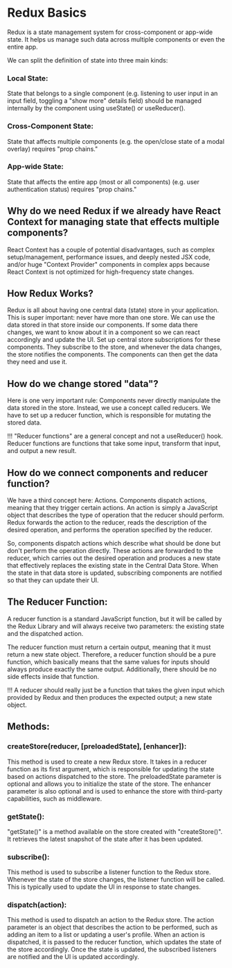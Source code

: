 # Redux Basics

Redux is a state management system for cross-component or app-wide state. It helps us manage such data across multiple components or even the entire app.

We can split the definition of state into three main kinds:

### Local State: 
State that belongs to a single component (e.g. listening to user input in an input field, toggling a "show more" details field) should be managed internally by the component using useState() or useReducer().

### Cross-Component State: 
State that affects multiple components (e.g. the open/close state of a modal overlay) requires "prop chains."

### App-wide State: 
State that affects the entire app (most or all components) (e.g. user authentication status) requires "prop chains."

## Why do we need Redux if we already have React Context for managing state that effects multiple components?

React Context has a couple of potential disadvantages, such as complex setup/management, performance issues, and deeply nested JSX code, and/or huge "Context Provider" components in complex apps because React Context is not optimized for high-frequency state changes.

## How Redux Works?

Redux is all about having one central data (state) store in your application. This is super important: never have more than one store. We can use the data stored in that store inside our components. If some data there changes, we want to know about it in a component so we can react accordingly and update the UI. Set up central store subscriptions for these components. They subscribe to the store, and whenever the data changes, the store notifies the components. The components can then get the data they need and use it.

## How do we change stored "data"?

Here is one very important rule: Components never directly manipulate the data stored in the store. Instead, we use a concept called reducers. We have to set up a reducer function, which is responsible for mutating the stored data.

!!! "Reducer functions" are a general concept and not a useReducer() hook. Reducer functions are functions that take some input, transform that input, and output a new result.

## How do we connect components and reducer function?

We have a third concept here: Actions. Components dispatch actions, meaning that they trigger certain actions. An action is simply a JavaScript object that describes the type of operation that the reducer should perform. Redux forwards the action to the reducer, reads the description of the desired operation, and performs the operation specified by the reducer.

So, components dispatch actions which describe what should be done but don't perform the operation directly. These actions are forwarded to the reducer, which carries out the desired operation and produces a new state that effectively replaces the existing state in the Central Data Store. When the state in that data store is updated, subscribing components are notified so that they can update their UI.

## The Reducer Function:

A reducer function is a standard JavaScript function, but it will be called by the Redux Library and will always receive two parameters: the existing state and the dispatched action.

The reducer function must return a certain output, meaning that it must return a new state object. Therefore, a reducer function should be a pure function, which basically means that the same values for inputs should always produce exactly the same output. Additionally, there should be no side effects inside that function.

!!! A reducer should really just be a function that takes the given input which provided by Redux and then produces the expected output; a new state object.

## Methods:

### createStore(reducer, [preloadedState], [enhancer]): 
This method is used to create a new Redux store. It takes in a reducer function as its first argument, which is responsible for updating the state based on actions dispatched to the store. The preloadedState parameter is optional and allows you to initialize the state of the store. The enhancer parameter is also optional and is used to enhance the store with third-party capabilities, such as middleware.

### getState():
"getState()" is a method available on the store created with "createStore()". It retrieves the latest snapshot of the state after it has been updated.

### subscribe():
This method is used to subscribe a listener function to the Redux store. Whenever the state of the store changes, the listener function will be called. This is typically used to update the UI in response to state changes.

### dispatch(action): 
This method is used to dispatch an action to the Redux store. The action parameter is an object that describes the action to be performed, such as adding an item to a list or updating a user's profile. When an action is dispatched, it is passed to the reducer function, which updates the state of the store accordingly. Once the state is updated, the subscribed listeners are notified and the UI is updated accordingly.
